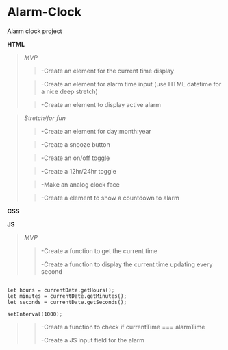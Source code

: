 # Alarm-Clock
Alarm clock project

**HTML**
>*MVP*   
>>-Create an element for the current time display
>
>>-Create an element for alarm time input (use HTML datetime for a nice deep stretch)
>
>>-Create an element to display active alarm

>*Stretch/for fun*
>>-Create an element for day:month:year
>
>>-Create a snooze button
>
>>-Create an on/off toggle
>
>>-Create a 12hr/24hr toggle
>
>>-Make an analog clock face
>
>>-Create a element to show a countdown to alarm

**CSS**


**JS**

>*MVP*
>>-Create a function to get the current time
>>
>>-Create a function to display the current time updating every second
```

let hours = currentDate.getHours();
let minutes = currentDate.getMinutes();
let seconds = currentDate.getSeconds();

setInterval(1000);
```
>>-Create a function to check if currentTime === alarmTime
>>
>>-Create a JS input field for the alarm